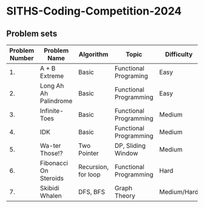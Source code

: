 # SITHS-Coding-Competition-2024

## Problem sets

| Problem Number | Problem Name | Algorithm | Topic | Difficulty | Status
|----------------|--------------|-----------|------------|------------|------------|
|        1.      |A + B Extreme | Basic | Functional Programing | Easy | Completed |
|        2.      | Long Ah Ah Palindrome | Basic | Functional Programming | Easy | Completed | 
|        3.      | Infinite-Toes | Basic | Functional Programming | Medium | In Progress | 
|        4.      | IDK | Basic | Functional Programming | Medium | In Progress | 
|        5.      | Wa-ter Those!? | Two Pointer | DP, Sliding Window | Medium | Completed |
|        6.      | Fibonacci On Steroids | Recursion, for loop | Functional Programming | Hard | Completed |
|        7.      | Skibidi Whalen | DFS, BFS | Graph Theory| Medium/Hard | Completed |


